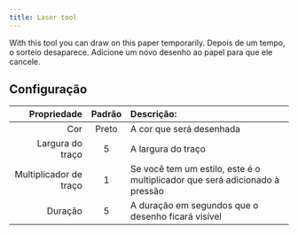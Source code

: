 ```yaml
---
title: Laser tool
---
```


With this tool you can draw on this paper temporarily. Depois de um tempo, o sorteio desaparece. Adicione um novo desenho ao papel para que ele cancele.

## Configuração

|            Propriedade | Padrão | Descrição:                                                  |
| ---------------------: | :----: | :-------------------------------------------------------------------------- |
|                    Cor |  Preto | A cor que será desenhada                                                    |
|       Largura do traço |    5   | A largura do traço                                                          |
| Multiplicador de traço |    1   | Se você tem um estilo, este é o multiplicador que será adicionado à pressão |
|                Duração |    5   | A duração em segundos que o desenho ficará visível                          |
